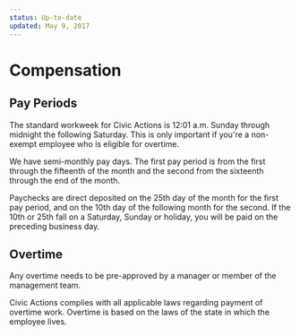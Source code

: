 ```yaml
---
status: Up-to-date
updated: May 9, 2017
---
```


# Compensation

## <a name="pay-period"></a>Pay Periods

The standard workweek for Civic Actions is 12:01 a.m. Sunday through midnight the following Saturday. This is only important if you're a non-exempt employee who is eligible for overtime.

We have semi-monthly pay days. The first pay period is from the first through the fifteenth of the month and the second from the sixteenth through the end of the month.

Paychecks are direct deposited on the 25th day of the month for the first pay period, and on the 10th day of the following month for the second. If the 10th or 25th fall on a Saturday, Sunday or holiday, you will be paid on the preceding business day.

## <a name="overtimepay"></a>Overtime

Any overtime needs to be pre-approved by a manager or member of the management team.

Civic Actions complies with all applicable laws regarding payment of overtime work. Overtime is based on the laws of the state in which the employee lives.
